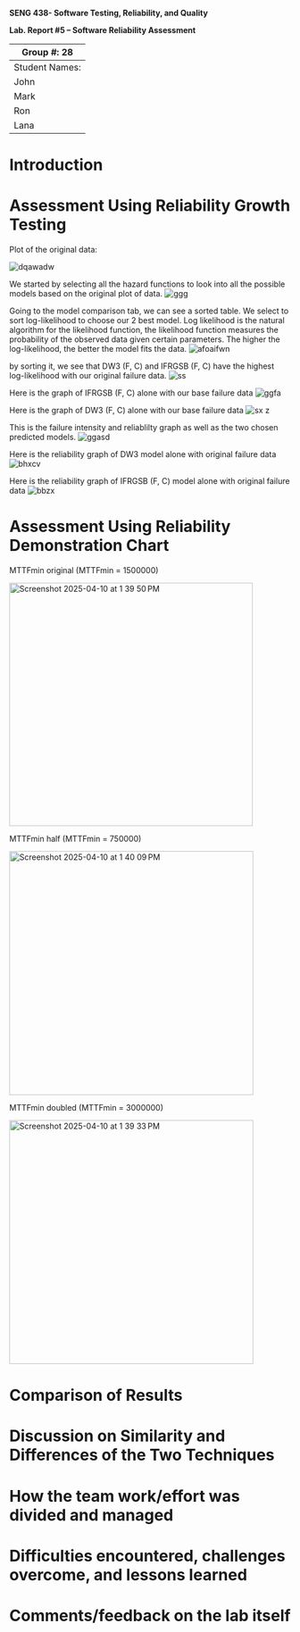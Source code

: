**SENG 438- Software Testing, Reliability, and Quality**

**Lab. Report \#5 – Software Reliability Assessment**

| Group \#:  28        |
| ----------------- |
| Student Names:      |
| John            |   
| Mark            |   
| Ron             |   
| Lana            |   

# Introduction



# Assessment Using Reliability Growth Testing 

Plot of the original data:

![dqawadw](https://github.com/user-attachments/assets/a40bffc9-05e9-4fc6-9933-887bcd115b76)

We started by selecting all the hazard functions to look into all the possible models based on the original plot of data. 
![ggg](https://github.com/user-attachments/assets/dafdf043-5171-4dc9-8521-8bc8343ea635)


Going to the model comparison tab, we can see a sorted table. We select to sort log-likelihood to choose our 2 best model. Log likelihood is the natural algorithm for the likelihood function, the likelihood function measures the probability of the observed data given certain parameters. The higher the log-likelihood, the better the model fits the data. 
![afoaifwn](https://github.com/user-attachments/assets/127f19bb-4fe8-4f60-82e0-765eee1b0260)


by sorting it, we see that DW3 (F, C) and IFRGSB (F, C) have the highest log-likelihood with our original failure data.
![ss](https://github.com/user-attachments/assets/72943855-dab1-4091-963a-d5bf6145d1dc)


Here is the graph of IFRGSB (F, C) alone with our base failure data
![ggfa](https://github.com/user-attachments/assets/ca8dd264-0da6-46e4-95cf-df4f9ef2b362)


Here is the graph of DW3 (F, C) alone with our base failure data
![sx z](https://github.com/user-attachments/assets/4fbef495-0a5c-4d97-bcec-2e9d38f09d0e)




This is the failure intensity and reliablilty graph as well as the two chosen predicted models. 
![ggasd](https://github.com/user-attachments/assets/8ba13b57-f883-4a03-9942-91e6191ab809)


Here is the reliability graph of DW3 model alone with original failure data 
![bhxcv](https://github.com/user-attachments/assets/fcbc965b-19cf-4345-9465-0343d1f8fc82)


Here is the reliability graph of IFRGSB (F, C) model alone with original failure data 
![bbzx](https://github.com/user-attachments/assets/60ef5cfd-3741-40bb-8065-1563aec756c7)


# Assessment Using Reliability Demonstration Chart 
MTTFmin original (MTTFmin = 1500000)

<img width="436" alt="Screenshot 2025-04-10 at 1 39 50 PM" src="https://github.com/user-attachments/assets/178efca4-a264-4ace-9e4b-695e2e202a8b" />

MTTFmin half (MTTFmin = 750000)

<img width="437" alt="Screenshot 2025-04-10 at 1 40 09 PM" src="https://github.com/user-attachments/assets/cfd04afb-e628-4af7-b008-4bb63654e474" />

MTTFmin doubled (MTTFmin = 3000000)

<img width="437" alt="Screenshot 2025-04-10 at 1 39 33 PM" src="https://github.com/user-attachments/assets/941039bb-9d3a-4f55-87a1-0f16a345fffd" />




# 

# Comparison of Results

# Discussion on Similarity and Differences of the Two Techniques

# How the team work/effort was divided and managed

# 

# Difficulties encountered, challenges overcome, and lessons learned

# Comments/feedback on the lab itself
